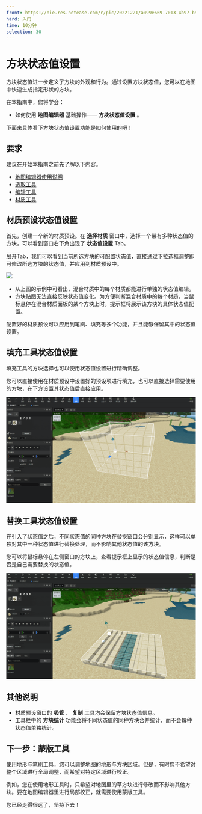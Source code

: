 ```yaml
---
front: https://nie.res.netease.com/r/pic/20221221/a099e669-7013-4b97-b5b3-9d057613e070.png
hard: 入门
time: 10分钟
selection: 30
---
```


# 方块状态值设置

方块状态值进一步定义了方块的外观和行为。通过设置方块状态值，您可以在地图中快速生成指定形状的方块。

在本指南中，您将学会：

- 如何使用 **地图编辑器** 基础操作—— **方块状态值设置** 。



下面来具体看下方块状态值设置功能是如何使用的吧！



## 要求

建议在开始本指南之前先了解以下内容。

- [地图编辑器使用说明](./2-地图编辑器使用说明.md)
- [选取工具](./3-选取工具.md)
- [编辑工具](./4-编辑工具.md)
- [材质工具](./5-材质选择.md)



## 材质预设状态值设置

首先，创建一个新的材质预设。在 **选择材质** 窗口中，选择一个带有多种状态值的方块，可以看到窗口右下角出现了 **状态值设置** Tab。

展开Tab，我们可以看到当前所选方块的可配置状态值，直接通过下拉选框调整即可修改所选方块的状态值，并应用到材质预设中。

![](./images/B1.gif)

- 从上图的示例中可看出，混合材质中的每个材质都能进行单独的状态值编辑。
- 方块贴图无法直接反映状态值变化。为方便判断混合材质中的每个材质，当鼠标悬停在混合材质面板的某个方块上时，提示框将展示该方块的具体状态值配置。

配置好的材质预设可以应用到笔刷、填充等多个功能，并且能够保留其中的状态值设置。



## 填充工具状态值设置

填充工具的方块选择也可以使用状态值设置进行精确调整。

您可以直接使用在材质预设中设置好的预设项进行填充，也可以直接选择需要使用的方块，在下方设置其状态值后直接应用。

![](./images/B2.gif)



## 替换工具状态值设置

在引入了状态值之后，不同状态值的同种方块在替换窗口会分别显示，这样可以单独对其中一种状态值进行替换处理，而不影响其他状态值的该方块。

您可以将鼠标悬停在左侧窗口的方块上，查看提示框上显示的状态值信息，判断是否是自己需要替换的状态值。

![](./images/B3.gif)



## 其他说明

- 材质预设窗口的 **吸管** 、 **复制** 工具均会保留方块状态值信息。
- 工具栏中的 **方块统计** 功能会将不同状态值的同种方块合并统计，而不会每种状态值单独统计。



## 下一步：蒙版工具

使用地形与笔刷工具，您可以调整地图的地形与方块区域。但是，有时您不希望对整个区域进行全局调整，而希望对特定区域进行校正。

例如，您在使用地形工具时，只希望对地图里的草方块进行修改而不影响其他方块。要在地图编辑器里进行局部校正，就需要使用蒙版工具。

您已经走得很远了，坚持下去！